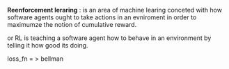 **Reenforcement leraring** : is an area of machine learing conceted with how software agents ought to take actions in an evniroment in order to maximumze the notion of cumulative reward.

or RL is teaching a software agent how to behave in an environment by telling it how good its doing.

loss_fn = > bellman 
